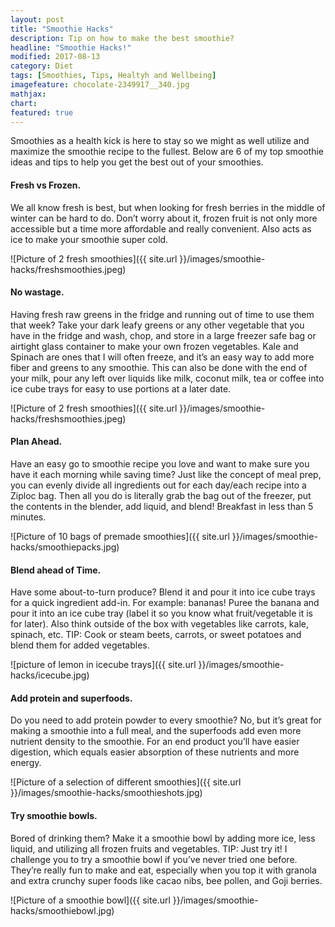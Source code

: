 ```yaml
---
layout: post
title: "Smoothie Hacks"
description: Tip on how to make the best smoothie?
headline: "Smoothie Hacks!"
modified: 2017-08-13
category: Diet
tags: [Smoothies, Tips, Healtyh and Wellbeing]
imagefeature: chocolate-2349917__340.jpg
mathjax: 
chart:
featured: true
---
```







Smoothies as a health kick is here to stay so we might as well utilize and maximize the smoothie recipe to the fullest. 
Below are 6 of my top smoothie ideas and tips to help you get the best out of your smoothies. 


#### Fresh vs Frozen.

We all know fresh is best, but when looking for fresh berries in the middle of winter can be hard to do. Don’t worry about it, frozen fruit is not only more accessible but a time more affordable and really convenient. Also acts as ice to make your smoothie super cold. 

![Picture of 2 fresh smoothies]({{ site.url }}/images/smoothie-hacks/freshsmoothies.jpeg)

#### No wastage.

Having fresh raw greens in the fridge and running out of time to use them that week? Take your dark leafy greens or any other vegetable that you have in the fridge and wash, chop, and store in a large freezer safe bag or airtight glass container to make your own frozen vegetables. Kale and Spinach are ones that I will often freeze, and it’s an easy way to add more fiber and greens to any smoothie. 
This can also be done with the end of your milk, pour any left over liquids like milk, coconut milk, tea or coffee into ice cube trays for easy to use portions at a later date. 

![Picture of 2 fresh smoothies]({{ site.url }}/images/smoothie-hacks/freshsmoothies.jpeg)

#### Plan Ahead.

Have an easy go to smoothie recipe you love and want to make sure you have it each morning while saving time? Just like the concept of meal prep, you can evenly divide all ingredients out for each day/each recipe into a Ziploc bag. Then all you do is literally grab the bag out of the freezer, put the contents in the blender, add liquid, and blend! Breakfast in less than 5 minutes. 

![Picture of 10 bags of premade smoothies]({{ site.url }}/images/smoothie-hacks/smoothiepacks.jpg)

#### Blend ahead of Time.

Have some about-to-turn produce? Blend it and pour it into ice cube trays for a quick ingredient add-in. For example: bananas! Puree the banana and pour it into an ice cube tray (label it so you know what fruit/vegetable it is for later). Also think outside of the box with vegetables like carrots, kale, spinach, etc. 
TIP: Cook or steam beets, carrots, or sweet potatoes and blend them for added vegetables. 

![picture of lemon in icecube trays]({{ site.url }}/images/smoothie-hacks/icecube.jpg)

#### Add protein and superfoods. 

Do you need to add protein powder to every smoothie? No, but it’s great for making a smoothie into a full meal, and the superfoods add even more nutrient density to the smoothie. For an end product you’ll have easier digestion, which equals easier absorption of these nutrients and more energy. 

![Picture of a selection of different smoothies]({{ site.url }}/images/smoothie-hacks/smoothieshots.jpg)


#### Try smoothie bowls.
 
Bored of drinking them? Make it a smoothie bowl by adding more ice, less liquid, and utilizing all frozen fruits and vegetables. 
TIP: Just try it! I challenge you to try a smoothie bowl if you’ve never tried one before. They’re really fun to make and eat, especially when you top it with granola and extra crunchy super foods like cacao nibs, bee pollen, and Goji berries. 


![Picture of a smoothie bowl]({{ site.url }}/images/smoothie-hacks/smoothiebowl.jpg)


